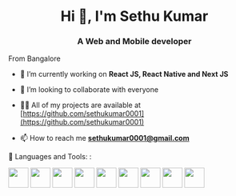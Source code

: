 <h1 align="center">Hi 👋, I'm Sethu Kumar</h1>
<h3 align="center">A Web and Mobile developer</h3>
From Bangalore 

- 🔭 I’m currently working on **React JS, React Native and Next JS**

- 👯 I’m looking to collaborate with everyone

- 👨‍💻 All of my projects are available at [https://github.com/sethukumar0001](https://github.com/sethukumar0001)

- 📫 How to reach me **sethukumar0001@gmail.com**


💬 Languages and Tools: :
 
  <img src="https://cdn.jsdelivr.net/gh/devicons/devicon/icons/react/react-original-wordmark.svg" height="40" width="40" /> <img src="https://cdn.jsdelivr.net/gh/devicons/devicon/icons/nextjs/nextjs-original-wordmark.svg" height="40" width="40" /> <img src="https://cdn.jsdelivr.net/gh/devicons/devicon/icons/redux/redux-original.svg" height="40" width="40" /> <img src="https://cdn.jsdelivr.net/gh/devicons/devicon/icons/html5/html5-original-wordmark.svg" height="40" width="40" /> <img src="https://cdn.jsdelivr.net/gh/devicons/devicon/icons/css3/css3-original-wordmark.svg" height="40" width="40" /> 
            <img src="https://cdn.jsdelivr.net/gh/devicons/devicon/icons/sass/sass-original.svg" height="40" width="40" /> <img src="https://cdn.jsdelivr.net/gh/devicons/devicon/icons/javascript/javascript-original.svg" height="40" width="40"/> <img src="https://cdn.jsdelivr.net/gh/devicons/devicon/icons/typescript/typescript-original.svg" height="40" width="40" /> <img src="https://cdn.jsdelivr.net/gh/devicons/devicon/icons/graphql/graphql-plain-wordmark.svg" height="40" width="40"/>
          
      
   

<!-- <a href=#><img src="contributions.svg"></a> -->

<!-- <p align="center"> 
  Visitor count<br>
  <img src="https://profile-counter.glitch.me/insolitum/count.svg" />
</p> -->
